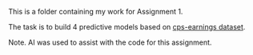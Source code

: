 This is a folder containing my work for Assignment 1.

The task is to build 4 predictive models based on [cps-earnings dataset](https://osf.io/g8p9j/).

Note. AI was used to assist with the code for this assignment.
